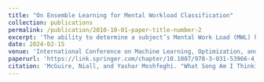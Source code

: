 ```yaml
---
title: "On Ensemble Learning for Mental Workload Classification"
collection: publications
permalink: /publication/2010-10-01-paper-title-number-2
excerpt: 'The ability to determine a subject’s Mental Work Load (MWL) has a wide range of significant applications within modern working environments. In recent years, techniques such as Electroencephalography (EEG) have come to the forefront of MWL monitoring by extracting signals from the brain that correlate strongly to the workload of a subject. To effectively classify the MWL of a subject via their EEG data, prior works have employed machine and deep learning models. These studies have primarily utilised single-learner models to perform MWL classification. However, given the significance of accurately detecting a subject’s MWL for use in practical applications, steps should be taken to assess how we can increase the accuracy of these systems so that they are robust enough for use in real-world scenarios. Therefore, in this study, we investigate if the use of state-of-the-art ensemble learning strategies can improve performance over individual models. As such, we apply Bagging and Stacking ensemble techniques to the STEW dataset to classify “low”, “medium”, and “high” workload levels using EEG data. We also explore how different model compositions impact performance by modifying the type and quantity of models within each ensemble. The results from this study highlight that ensemble networks are capable of improving upon the accuracy of all their individual learner counterparts whilst reducing the variance of predictions, with our highest scoring model being a stacking BLSTM consisting of 8 learners, which achieved a classification accuracy of 97%.'
date: 2024-02-15
venue: 'International Conference on Machine Learning, Optimization, and Data Science'
paperurl: 'https://link.springer.com/chapter/10.1007/978-3-031-53966-4_27'
citation: 'McGuire, Niall, and Yashar Moshfeghi. "What Song Am I Thinking Of?." International Conference on Machine Learning, Optimization, and Data Science. 2023.'
---
```

